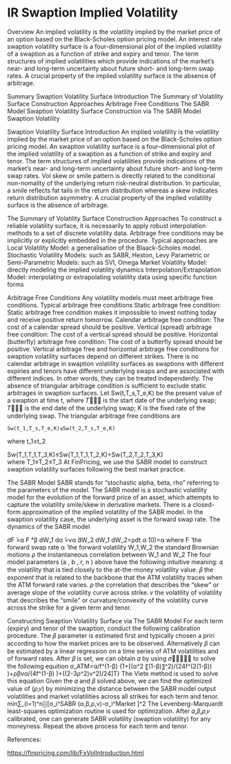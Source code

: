 # IR Swaption Implied Volatility

Overview
	An implied volatility is the volatility implied by the market price of an option based on the Black-Scholes option pricing model. An interest rate swaption volatility surface is a four-dimensional plot of the implied volatility of a swaption as a function of strike and expiry and tenor. 
	The term structures of implied volatilities which provide indications of the market’s near- and long-term uncertainty about future short- and long-term swap rates. A crucial property of the implied volatility surface is the absence of arbitrage.

Summary
	Swaption Volatility Surface Introduction
	The Summary of Volatility Surface Construction Approaches
	Arbitrage Free Conditions
	The SABR Model
	Swaption Volatility Surface Construction via The SABR Model
	Swaption Volatility

Swaption Volatility Surface Introduction
	An implied volatility is the volatility implied by the market price of an option based on the Black-Scholes option pricing model. 
	An swaption volatility surface is a four-dimensional plot of the implied volatility of a swaption as a function of strike and expiry and tenor. 
	The term structures of implied volatilities provide indications of the market’s near- and long-term uncertainty about future short- and long-term swap rates.
	Vol skew or smile pattern is directly related to the conditional non-nomality of the underlying return risk-neutral distribution. 
	In particular, a smile reflects fat tails in the return distribution whereas a skew indicates return distribution asymmetry.
	A crucial property of the implied volatility surface is the absence of arbitrage.

The Summary of Volatility Surface 
Construction Approaches
	To construct a reliable volatility surface, it is necessarily to apply robust interpolation methods to a set of discrete volatility data. Arbitrage free conditions may be implicitly or explicitly embedded in the procedure. Typical approaches are
	Local Volatility Model: a generalisation of the Blaack-Scholes model.
	Stochastic Volatility Models: such as SABR, Heston, Levy
	Parametric or Semi-Parametric Models: such as SVI, Omega
	Market Volatility Model: directly modeling the implied volatility dynamics
	Interpolation/Extrapolation Model: interpolating or extrapolating volatility data using specific function forms

Arbitrage Free Conditions
	Any volatility models must meet arbitrage free conditions.
	Typical arbitrage free conditions
	Static arbitrage free condition: Static arbitrage free condition makes it impossible to invest nothing today and receive positive return tomorrow. 
	Calendar arbitrage free condition: The cost of a calendar spread should be positive.
	Vertical (spread) arbitrage free condition: The cost of a vertical spread should be positive.
	Horizontal (butterfly) arbitrage free condition: The cost of a butterfly spread should be positive.
	Vertical arbitrage free and horizontal arbitrage free conditions for swaption volatility surfaces depend on different strikes.
	There is no calendar arbitrage in swaption volatility surfaces as swaptions with different expiries and tenors have different underlying swaps and are associated with different indices. In other words, they can be treated independently.
	The absence of triangular arbitrage condition is sufficient to exclude static arbitrages in swaption surfaces.
	Let Sw(t,T_s,T_e,K)  be the present value of a swaption at time t, where  𝑇﷮𝑠﷯ is the start date of the underlying swap;  𝑇﷮𝑒﷯ is the end date of the underlying swap; K is the fixed rate of the underlying swap.
	The triangular arbitrage free conditions are

	Sw(t_1,T_s,T_e,K)≤Sw(t_2,T_s,T_e,K) 		
where t_1≤t_2

Sw(T_1,T_1,T_3,K)≤Sw(T_1,T_1,T_2,K)+Sw(T_2,T_2,T_3,K) 	
where T_1≤T_2≤T_3
At FinPricing, we use the SABR model to construct swaption volatility surfaces following the best market practice.

The SABR Model
	SABR stands for “stochastic alpha, beta, rho” referring to the parameters of the model.
	The SABR model is a stochastic volatility model for the evolution of the forward price of an asset, which attempts to capture the volatility smile/skew in derivative markets.
	There is a closed-form approximation of the implied volatility of the SABR model.
	In the swaption volatility case, the underlying asset is the forward swap rate.
	The dynamics of the SABR model

dF ̂=α ̂F ̂^β dW_1
dα ̂=vα ̂dW_2
dW_1 dW_2=ρdt
α ̂(0)=α
where
	F ̂	the forward swap rate
	α ̂	the forward volatility
W_1,W_2	the standard Brownian motions
ρ	the instantaneous correlation between W_1  and W_2
	The four model parameters (a , b , r, n ) above have the following intuitive meaning:
	𝛼		the volatility that is tied closely to the at-the-money volatility value.
	𝛽 		the exponent that is related to the backbone that the ATM volatility traces when the ATM forward rate varies.
	𝜌 		the correlation that describes the “skew” or average slope of the volatility curve across strike.
	𝑣 		the volatility of volatility that describes the “smile” or curvature/convexity of the volatility curve across the strike for a given term and tenor.

Constructing Swaption Volatility Surface 
via The SABR Model
	For each term (expiry) and tenor of the swaption, conduct the following calibration procedure.
	The 𝛽 parameter is estimated first and typically chosen a priri according to how the market prices are to be observed.
	Alternatively 𝛽  can be estimated by a linear regression on a time series of ATM volatilities and of forward rates.
	After 𝛽 is set, we can obtain 𝛼 by using  𝜎﷮𝐴𝑇𝑀﷯ to solve the following equition
	σ_ATM=α/f^(1-β)  {1+[(α^2 〖(1-β)〗^2)/(24f^(2(1-β)) )+ρβvα/(4f^(1-β) )+((2-3ρ^2)v^2)/24]T}
The Viete method is used to solve this equation
	Given the 𝛼 and 𝛽  solved above,  we can find  the optimized  value  of (𝜌,𝑣) by minimizing the distance between the SABR model output volatilities and market volatilities across all strikes for each term and tenor.
	min∑_(i=1)^n▒[σ_i^SABR (α,β,ρ,v)-σ_i^Market ]^2 
The Levenberg-Marquardt least-squares optimization routine is used for optimization.
	After 𝛼,𝛽,𝜌,𝑣 calibrated, one can generate SABR volatility (swaption volatility) for any moneyness.
	Repeat the above process for each term and tenor.


References:

https://finpricing.com/lib/FxVolIntroduction.html
